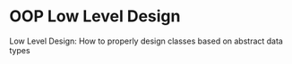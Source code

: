 # OOP Low Level Design

Low Level Design: How to properly design classes based on abstract data types
